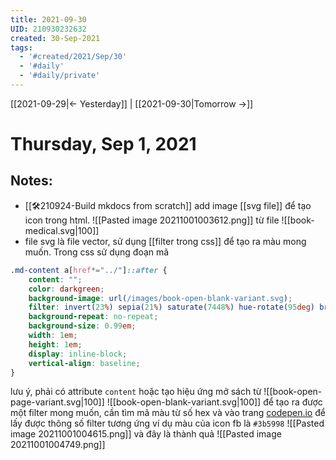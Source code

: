 ```yaml
---
title: 2021-09-30
UID: 210930232632
created: 30-Sep-2021
tags:
  - '#created/2021/Sep/30'
  - '#daily'
  - '#daily/private'
---
```

[[2021-09-29|<- Yesterday]] | [[2021-09-30|Tomorrow ->]]
# Thursday, Sep 1, 2021

## Notes:
- [[🛠️210924-Build mkdocs from scratch]] add image [[svg file]] để tạo icon trong html. ![[Pasted image 20211001003612.png]] từ file ![[book-medical.svg|100]]
- file svg là file vector, sử dụng [[filter trong css]] để tạo ra màu mong muốn. Trong css sử dụng đoạn mã 
```css
.md-content a[href*="../"]::after {
    content: "";
    color: darkgreen;
    background-image: url(/images/book-open-blank-variant.svg);
    filter: invert(23%) sepia(21%) saturate(7448%) hue-rotate(95deg) brightness(92%) contrast(105%);
    background-repeat: no-repeat;
    background-size: 0.99em;
    width: 1em;
    height: 1em;
    display: inline-block;
    vertical-align: baseline;
} 
```
lưu ý, phải có attribute `content`
hoặc tạo hiệu ứng mở sách từ ![[book-open-page-variant.svg|100]] ![[book-open-blank-variant.svg|100]]
để tạo ra được một filter mong muốn, cần tìm mã màu từ số hex và vào trang [codepen.io](https://codepen.io/sosuke/pen/Pjoqqp) để lấy được thông số filter tương  ứng ví dụ màu của icon fb là `#3b5998`
![[Pasted image 20211001004615.png]]
và đây là thành quả ![[Pasted image 20211001004749.png]]